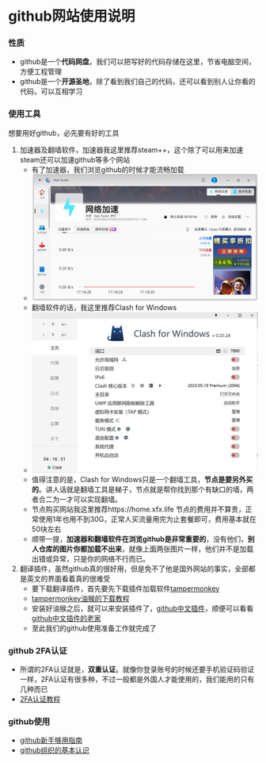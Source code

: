 # github网站使用说明
### 性质

- github是一个**代码网盘**，我们可以把写好的代码存储在这里，节省电脑空间，方便工程管理
- github是一个**开源圣地**，除了看到我们自己的代码，还可以看到别人让你看的代码，可以互相学习

### 使用工具

想要用好github，必先要有好的工具

1. 加速器及翻墙软件，加速器我这里推荐steam++，这个除了可以用来加速steam还可以加速github等多个网站
   - 有了加速器，我们浏览github的时候才能流畅加载
   - ![steam++](./图片/steam++.png)
   - 翻墙软件的话，我这里推荐Clash for Windows
   - ![clash](./图片/clash.png)
   - 值得注意的是，Clash for Windows只是一个翻墙工具，**节点是要另外买的**。讲人话就是翻墙工具是梯子，节点就是帮你找到那个有缺口的墙，两者合二为一才可以实现翻墙。
   - 节点购买网站我这里推荐https://home.xfx.life 节点的费用并不算贵，正常使用1年也用不到30G，正常人买流量用完为止套餐即可，费用基本就在50块左右
   - 顺带一提，**加速器和翻墙软件在浏览github是非常重要的**，没有他们，**别人仓库的图片你都加载不出来**，就像上面两张图片一样，他们并不是加载出错或异常，只是你的网络不行而已。
2. 翻译插件，虽然github真的很好用，但是免不了他是国外网站的事实，全部都是英文的界面看着真的很难受
   - 要下载翻译插件，首先要先下载插件加载软件[tampermonkey](https://www.tampermonkey.net/)
   - [tampermonkey油猴的下载教程](https://www.bilibili.com/video/BV1XV4y1i7CY/?spm_id_from=333.337.search-card.all.click&vd_source=60499a4850284be9bc949c4ca866b892)
   - 安装好油猴之后，就可以来安装插件了，[github中文插件](https://greasyfork.org/zh-CN/scripts/435208-github-%E4%B8%AD%E6%96%87%E5%8C%96%E6%8F%92%E4%BB%B6)，顺便可以看看[github中文插件的老家](https://github.com/maboloshi/github-chinese)
   - 至此我们的github使用准备工作就完成了

### github 2FA认证

- 所谓的2FA认证就是，**双重认证**。就像你登录账号的时候还要手机验证码验证一样，2FA认证有很多种，不过一般都是外国人才能使用的，我们能用的只有几种而已
- [2FA认证教程](https://www.bilibili.com/video/BV1Cj411b7Tu/?spm_id_from=333.337.search-card.all.click&vd_source=60499a4850284be9bc949c4ca866b892)

### github使用

- [github新手够用指南](https://www.bilibili.com/video/BV1e541137Tc/?spm_id_from=333.337.search-card.all.click&vd_source=60499a4850284be9bc949c4ca866b892)
- [github组织的基本认识](https://www.bilibili.com/video/BV16V411u7di/?spm_id_from=333.337.search-card.all.click&vd_source=60499a4850284be9bc949c4ca866b892)
